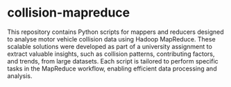# collision-mapreduce
This repository contains Python scripts for mappers and reducers designed to analyse motor vehicle collision data using Hadoop MapReduce.
These scalable solutions were developed as part of a university assignment to extract valuable insights, such as collision patterns, contributing factors, and trends, from large datasets. 
Each script is tailored to perform specific tasks in the MapReduce workflow, enabling efficient data processing and analysis.
